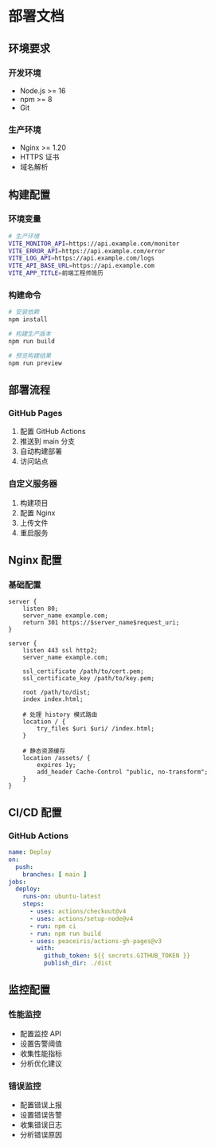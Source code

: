 # 部署文档

## 环境要求

### 开发环境
- Node.js >= 16
- npm >= 8
- Git

### 生产环境
- Nginx >= 1.20
- HTTPS 证书
- 域名解析

## 构建配置

### 环境变量
```bash
# 生产环境
VITE_MONITOR_API=https://api.example.com/monitor
VITE_ERROR_API=https://api.example.com/error
VITE_LOG_API=https://api.example.com/logs
VITE_API_BASE_URL=https://api.example.com
VITE_APP_TITLE=前端工程师简历
```

### 构建命令
```bash
# 安装依赖
npm install

# 构建生产版本
npm run build

# 预览构建结果
npm run preview
```

## 部署流程

### GitHub Pages
1. 配置 GitHub Actions
2. 推送到 main 分支
3. 自动构建部署
4. 访问站点

### 自定义服务器
1. 构建项目
2. 配置 Nginx
3. 上传文件
4. 重启服务

## Nginx 配置

### 基础配置
```nginx
server {
    listen 80;
    server_name example.com;
    return 301 https://$server_name$request_uri;
}

server {
    listen 443 ssl http2;
    server_name example.com;

    ssl_certificate /path/to/cert.pem;
    ssl_certificate_key /path/to/key.pem;

    root /path/to/dist;
    index index.html;

    # 处理 history 模式路由
    location / {
        try_files $uri $uri/ /index.html;
    }

    # 静态资源缓存
    location /assets/ {
        expires 1y;
        add_header Cache-Control "public, no-transform";
    }
}
```

## CI/CD 配置

### GitHub Actions
```yaml
name: Deploy
on:
  push:
    branches: [ main ]
jobs:
  deploy:
    runs-on: ubuntu-latest
    steps:
      - uses: actions/checkout@v4
      - uses: actions/setup-node@v4
      - run: npm ci
      - run: npm run build
      - uses: peaceiris/actions-gh-pages@v3
        with:
          github_token: ${{ secrets.GITHUB_TOKEN }}
          publish_dir: ./dist
```

## 监控配置

### 性能监控
- 配置监控 API
- 设置告警阈值
- 收集性能指标
- 分析优化建议

### 错误监控
- 配置错误上报
- 设置错误告警
- 收集错误日志
- 分析错误原因 